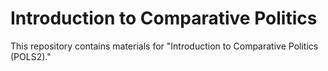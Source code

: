 # Introduction to Comparative Politics 

This repository contains materials for "Introduction to Comparative Politics (POLS2)." 
